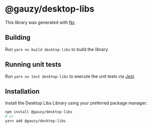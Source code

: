 # @gauzy/desktop-libs

This library was generated with [Nx](https://nx.dev).

## Building

Run `yarn nx build desktop-libs` to build the library.

## Running unit tests

Run `yarn nx test desktop-libs` to execute the unit tests via [Jest](https://jestjs.io).

## Installation

Install the Desktop Libs Library using your preferred package manager:

```bash
npm install @gauzy/desktop-libs
# or
yarn add @gauzy/desktop-libs
```
